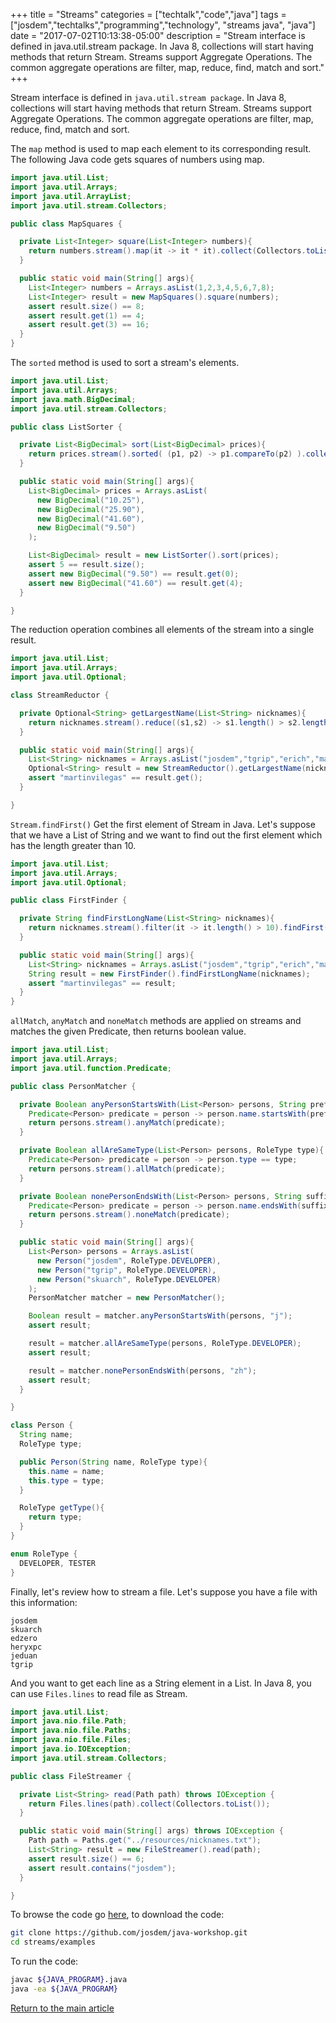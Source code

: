 +++
title = "Streams"
categories = ["techtalk","code","java"]
tags = ["josdem","techtalks","programming","technology", "streams java", "java"]
date = "2017-07-02T10:13:38-05:00"
description = "Stream interface is defined in java.util.stream package. In Java 8, collections will start having methods that return Stream. Streams support Aggregate Operations. The common aggregate operations are filter, map, reduce, find, match and sort."
+++

Stream interface is defined in `java.util.stream package`. In Java 8, collections will start having methods that return Stream. Streams support Aggregate Operations. The common aggregate operations are filter, map, reduce, find, match and sort.

The `map` method is used to map each element to its corresponding result. The following Java code gets squares of numbers using map.

```java
import java.util.List;
import java.util.Arrays;
import java.util.ArrayList;
import java.util.stream.Collectors;

public class MapSquares {

  private List<Integer> square(List<Integer> numbers){
    return numbers.stream().map(it -> it * it).collect(Collectors.toList());
  }

  public static void main(String[] args){
    List<Integer> numbers = Arrays.asList(1,2,3,4,5,6,7,8);
    List<Integer> result = new MapSquares().square(numbers);
    assert result.size() == 8;
    assert result.get(1) == 4;
    assert result.get(3) == 16;
  }
}
```

The `sorted` method is used to sort a stream's elements.

```java
import java.util.List;
import java.util.Arrays;
import java.math.BigDecimal;
import java.util.stream.Collectors;

public class ListSorter {

  private List<BigDecimal> sort(List<BigDecimal> prices){
    return prices.stream().sorted( (p1, p2) -> p1.compareTo(p2) ).collect(Collectors.toList());
  }

  public static void main(String[] args){
    List<BigDecimal> prices = Arrays.asList(
      new BigDecimal("10.25"),
      new BigDecimal("25.90"),
      new BigDecimal("41.60"),
      new BigDecimal("9.50")
    );

    List<BigDecimal> result = new ListSorter().sort(prices);
    assert 5 == result.size();
    assert new BigDecimal("9.50") == result.get(0);
    assert new BigDecimal("41.60") == result.get(4);
  }

}
```

The reduction operation combines all elements of the stream into a single result.

```java
import java.util.List;
import java.util.Arrays;
import java.util.Optional;

class StreamReductor {

  private Optional<String> getLargestName(List<String> nicknames){
    return nicknames.stream().reduce((s1,s2) -> s1.length() > s2.length() ? s1 : s2);
  }

  public static void main(String[] args){
    List<String> nicknames = Arrays.asList("josdem","tgrip","erich","martinvilegas","skuarch");
    Optional<String> result = new StreamReductor().getLargestName(nicknames);
    assert "martinvilegas" == result.get();
  }

}
```

`Stream.findFirst()` Get the first element of Stream in Java. Let's suppose that we have a List of String and we want to find out the first element which has the length greater than 10.

```java
import java.util.List;
import java.util.Arrays;
import java.util.Optional;

public class FirstFinder {

  private String findFirstLongName(List<String> nicknames){
    return nicknames.stream().filter(it -> it.length() > 10).findFirst().orElse("");
  }

  public static void main(String[] args){
    List<String> nicknames = Arrays.asList("josdem","tgrip","erich","martinvilegas","skuarch");
    String result = new FirstFinder().findFirstLongName(nicknames);
    assert "martinvilegas" == result;
  }
}
```

`allMatch`, `anyMatch` and `noneMatch` methods are applied on streams and matches the given Predicate, then returns boolean value.

```java
import java.util.List;
import java.util.Arrays;
import java.util.function.Predicate;

public class PersonMatcher {

  private Boolean anyPersonStartsWith(List<Person> persons, String prefix){
    Predicate<Person> predicate = person -> person.name.startsWith(prefix);
    return persons.stream().anyMatch(predicate);
  }

  private Boolean allAreSameType(List<Person> persons, RoleType type){
    Predicate<Person> predicate = person -> person.type == type;
    return persons.stream().allMatch(predicate);
  }

  private Boolean nonePersonEndsWith(List<Person> persons, String suffix){
    Predicate<Person> predicate = person -> person.name.endsWith(suffix);
    return persons.stream().noneMatch(predicate);
  }

  public static void main(String[] args){
    List<Person> persons = Arrays.asList(
      new Person("josdem", RoleType.DEVELOPER),
      new Person("tgrip", RoleType.DEVELOPER),
      new Person("skuarch", RoleType.DEVELOPER)
    );
    PersonMatcher matcher = new PersonMatcher();

    Boolean result = matcher.anyPersonStartsWith(persons, "j");
    assert result;

    result = matcher.allAreSameType(persons, RoleType.DEVELOPER);
    assert result;

    result = matcher.nonePersonEndsWith(persons, "zh");
    assert result;
  }

}

class Person {
  String name;
  RoleType type;

  public Person(String name, RoleType type){
    this.name = name;
    this.type = type;
  }

  RoleType getType(){
    return type;
  }
}

enum RoleType {
  DEVELOPER, TESTER
}
```

Finally, let's review how to stream a file. Let's suppose you have a file with this information:

```
josdem
skuarch
edzero
heryxpc
jeduan
tgrip
```

And you want to get each line as a String element in a List. In Java 8, you can use `Files.lines` to read file as Stream.

```java
import java.util.List;
import java.nio.file.Path;
import java.nio.file.Paths;
import java.nio.file.Files;
import java.io.IOException;
import java.util.stream.Collectors;

public class FileStreamer {

  private List<String> read(Path path) throws IOException {
    return Files.lines(path).collect(Collectors.toList());
  }

  public static void main(String[] args) throws IOException {
    Path path = Paths.get("../resources/nicknames.txt");
    List<String> result = new FileStreamer().read(path);
    assert result.size() == 6;
    assert result.contains("josdem");
  }

}
```

To browse the code go [here](https://github.com/josdem/java-workshop), to download the code:

```bash
git clone https://github.com/josdem/java-workshop.git
cd streams/examples
```

To run the code:

```bash
javac ${JAVA_PROGRAM}.java
java -ea ${JAVA_PROGRAM}
```

[Return to the main article](/techtalk/java)

